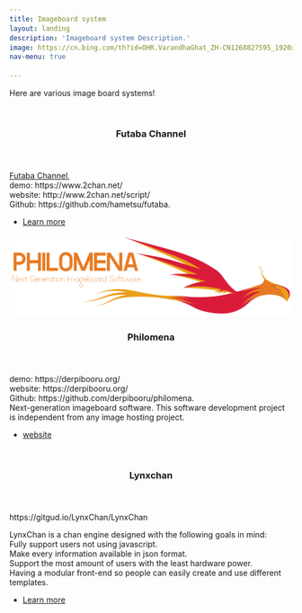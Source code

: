 ```yaml
---
title: Imageboard system
layout: landing
description: 'Imageboard system Description.'
image: https://cn.bing.com/th?id=OHR.VarandhaGhat_ZH-CN1268827595_1920x1080.jpg
nav-menu: true

---
```


<!-- Main -->
<div id="main">

<!-- One -->
<section id="one">
	<div class="inner">
		<!--<header class="major">
			<h2>xxx</h2> 
		</header>-->
		<p>Here are various image board systems!</p>
	</div>
</section>

<!-- Two --- -->
<section id="two" class="spotlights">
	<section>
		<a href="generic.html" class="image">
			<img src="https://www.2chan.net/2chan.gif" alt="" data-position="center center" />
		</a>
		<div class="content">
			<div class="inner">
				<header class="major">
					<h3>Futaba Channel</h3>
				</header>
				<p><a href="https://www.2chan.net/">Futaba Channel</a>, <br>
					demo: https://www.2chan.net/ <br>
					website: http://www.2chan.net/script/ <br>
					Github: https://github.com/hametsu/futaba.</p>
				<ul class="actions">
					<li><a href="#" class="button">Learn more</a></li>
				</ul>
			</div>
		</div>
	</section>
	<section>
		<a href="generic.html" class="image">
			<img src="https://github.com/derpibooru/philomena/raw/master/assets/static/images/phoenix.svg" alt="" data-position="top center" />
		</a>
		<div class="content">
			<div class="inner">
				<header class="major">
					<h3>Philomena</h3>
				</header>
				<p>
					demo: https://derpibooru.org/ <br>
					website: https://derpibooru.org/ <br>
					Github: https://github.com/derpibooru/philomena.<br>
				Next-generation imageboard software. This software development project is independent from any image hosting project.</p>
				<ul class="actions">
					<li><a href="https://derpibooru.org/" class="button">website</a></li>
				</ul>
			</div>
		</div>
	</section>
	<section>
		<a href="generic.html" class="image">
			<img src="{% link assets/images/pic10.jpg %}" alt="" data-position="25% 25%" />
		</a>
		<div class="content">
			<div class="inner">
				<header class="major">
					<h3>Lynxchan</h3>
				</header>
				https://gitgud.io/LynxChan/LynxChan
				<p>LynxChan is a chan engine designed with the following goals in mind:<br>
Fully support users not using javascript.<br>
Make every information available in json format.<br>
Support the most amount of users with the least hardware power.<br>
Having a modular front-end so people can easily create and use different templates.<br>
				</p>
				<ul class="actions">
					<li><a href="#" class="button">Learn more</a></li>
				</ul>
			</div>
		</div>
	</section> 
</section>

<!-- Three---
<section id="three">
	<div class="inner">
		<header class="major">
			<h2>Massa libero</h2>
		</header>
		<p>Nullam et orci eu lorem consequat tincidunt vivamus et sagittis libero. Mauris aliquet magna magna sed nunc rhoncus pharetra. Pellentesque condimentum sem. In efficitur ligula tate urna. Maecenas laoreet massa vel lacinia pellentesque lorem ipsum dolor. Nullam et orci eu lorem consequat tincidunt. Vivamus et sagittis libero. Mauris aliquet magna magna sed nunc rhoncus amet pharetra et feugiat tempus.</p>
		<ul class="actions">
			<li><a href="generic.html" class="button next">Get Started</a></li>
		</ul>
	</div>
</section>
 -->
</div>
